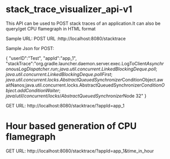 # stack_trace_visualizer_api-v1
This API can be used to POST stack traces of an application.It can also be query/get CPU flamegraph in HTML format

Sample URL:
POST URL :http://localhost:8080/stacktrace

Sample Json for POST:

{
	"userID":"Test",
	"appId":"app_1",
	"stackTrace":"org.gradle.launcher.daemon.server.exec.LogToClient$AsynchronousLogDispatcher.run;java.util.concurrent.LinkedBlockingDeque.poll;java.util.concurrent.LinkedBlockingDeque.pollFirst;java.util.concurrent.locks.AbstractQueuedSynchronizer$ConditionObject.awaitNanos;java.util.concurrent.locks.AbstractQueuedSynchronizer$ConditionObject.addConditionWaiter;java/util/concurrent/locks/AbstractQueuedSynchronizer$Node 32"
}


GET URL: http://localhost:8080/stacktrace/?appId=app_1

# Hour based generation of CPU flamegraph
GET URL: http://localhost:8080/stacktrace/?appId=app_1&time_in_hour
